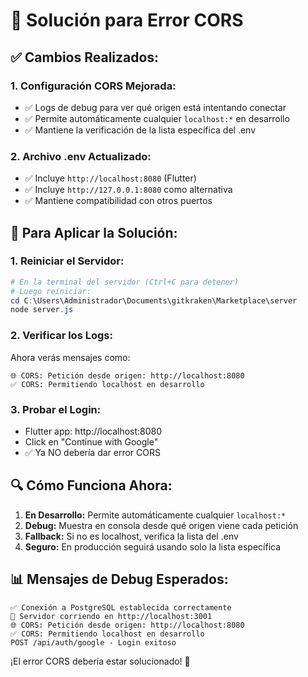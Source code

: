 # 🔧 Solución para Error CORS

## ✅ **Cambios Realizados:**

### 1. **Configuración CORS Mejorada:**
- ✅ Logs de debug para ver qué origen está intentando conectar
- ✅ Permite automáticamente cualquier `localhost:*` en desarrollo
- ✅ Mantiene la verificación de la lista específica del .env

### 2. **Archivo .env Actualizado:**
- ✅ Incluye `http://localhost:8080` (Flutter)
- ✅ Incluye `http://127.0.0.1:8080` como alternativa
- ✅ Mantiene compatibilidad con otros puertos

## 🚀 **Para Aplicar la Solución:**

### 1. **Reiniciar el Servidor:**
```powershell
# En la terminal del servidor (Ctrl+C para detener)
# Luego reiniciar:
cd C:\Users\Administrador\Documents\gitkraken\Marketplace\server
node server.js
```

### 2. **Verificar los Logs:**
Ahora verás mensajes como:
```
🌐 CORS: Petición desde origen: http://localhost:8080
✅ CORS: Permitiendo localhost en desarrollo
```

### 3. **Probar el Login:**
- Flutter app: http://localhost:8080
- Click en "Continue with Google"
- ✅ Ya NO debería dar error CORS

## 🔍 **Cómo Funciona Ahora:**

1. **En Desarrollo:** Permite automáticamente cualquier `localhost:*`
2. **Debug:** Muestra en consola desde qué origen viene cada petición
3. **Fallback:** Si no es localhost, verifica la lista del .env
4. **Seguro:** En producción seguirá usando solo la lista específica

## 📊 **Mensajes de Debug Esperados:**

```
✅ Conexión a PostgreSQL establecida correctamente
🚀 Servidor corriendo en http://localhost:3001
🌐 CORS: Petición desde origen: http://localhost:8080
✅ CORS: Permitiendo localhost en desarrollo
POST /api/auth/google - Login exitoso
```

¡El error CORS debería estar solucionado! 🎉
